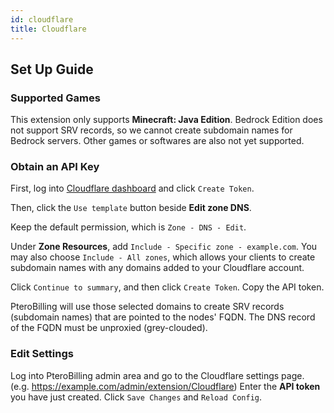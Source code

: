 ```yaml
---
id: cloudflare
title: Cloudflare
---
```


## Set Up Guide

### Supported Games
This extension only supports **Minecraft: Java Edition**. Bedrock Edition does not support SRV records, so we cannot create subdomain names for Bedrock servers. Other games or softwares are also not yet supported.

### Obtain an API Key
First, log into [Cloudflare dashboard](https://dash.cloudflare.com/profile/api-tokens) and click `Create Token`.

Then, click the `Use template` button beside **Edit zone DNS**.

Keep the default permission, which is `Zone - DNS - Edit`.

Under **Zone Resources**, add `Include - Specific zone - example.com`. You may also choose `Include - All zones`, which allows your clients to create subdomain names with any domains added to your Cloudflare account.

Click `Continue to summary`, and then click `Create Token`. Copy the API token.

PteroBilling will use those selected domains to create SRV records (subdomain names) that are pointed to the nodes' FQDN. The DNS record of the FQDN must be unproxied (grey-clouded).

### Edit Settings
Log into PteroBilling admin area and go to the Cloudflare settings page. (e.g. https://example.com/admin/extension/Cloudflare) Enter the **API token** you have just created. Click `Save Changes` and `Reload Config`.
